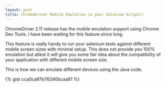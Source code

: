 ```yaml
---
layout: post
title: ChromeDriver Mobile Emulation in your Selenium Scripts!
---
```


ChromeDriver 2.11 release has the mobile emulation support using Chrome Dev Tools. I have been waiting for this feature since long.

This feature is really handy to run your selenium tests against different mobile screen sizes with minimal setup. This does not provide you 100% emulation but atlest it will give you some fair idea about the compatibility of your application with different mobile screen size.

This is how we can emulate different devices using the Java code.

{% gist cca0ca97b76240bcaa81 %}

